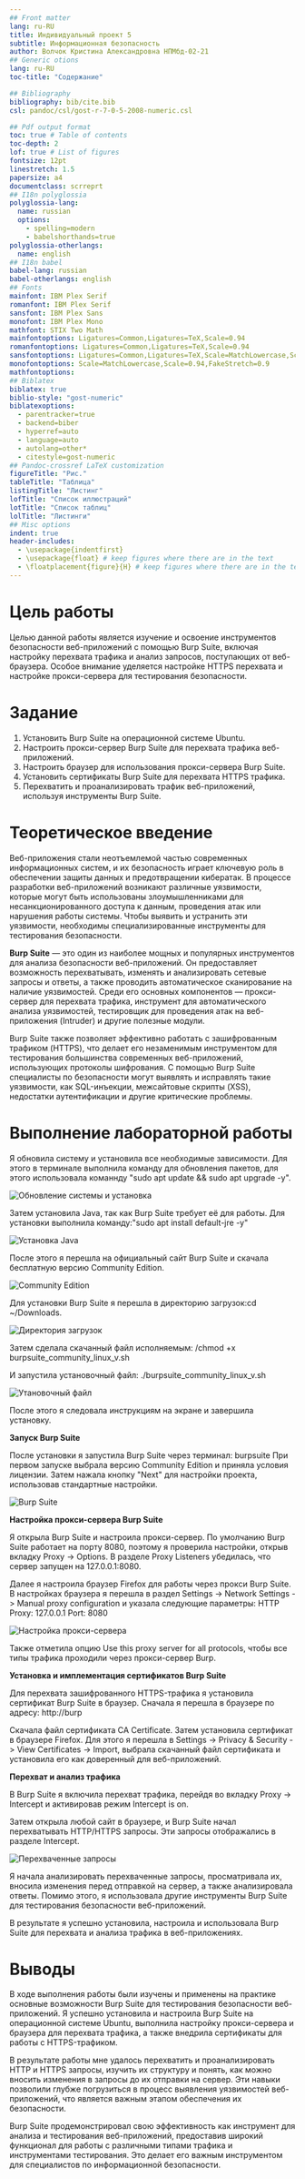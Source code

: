 ```yaml
---
## Front matter
lang: ru-RU
title: Индивидуальный проект 5
subtitle: Информационная безопасность 
author: Волчок Кристина Александровна НПМбд-02-21
## Generic otions
lang: ru-RU
toc-title: "Содержание"

## Bibliography
bibliography: bib/cite.bib
csl: pandoc/csl/gost-r-7-0-5-2008-numeric.csl

## Pdf output format
toc: true # Table of contents
toc-depth: 2
lof: true # List of figures
fontsize: 12pt
linestretch: 1.5
papersize: a4
documentclass: scrreprt
## I18n polyglossia
polyglossia-lang:
  name: russian
  options:
	- spelling=modern
	- babelshorthands=true
polyglossia-otherlangs:
  name: english
## I18n babel
babel-lang: russian
babel-otherlangs: english
## Fonts
mainfont: IBM Plex Serif
romanfont: IBM Plex Serif
sansfont: IBM Plex Sans
monofont: IBM Plex Mono
mathfont: STIX Two Math
mainfontoptions: Ligatures=Common,Ligatures=TeX,Scale=0.94
romanfontoptions: Ligatures=Common,Ligatures=TeX,Scale=0.94
sansfontoptions: Ligatures=Common,Ligatures=TeX,Scale=MatchLowercase,Scale=0.94
monofontoptions: Scale=MatchLowercase,Scale=0.94,FakeStretch=0.9
mathfontoptions:
## Biblatex
biblatex: true
biblio-style: "gost-numeric"
biblatexoptions:
  - parentracker=true
  - backend=biber
  - hyperref=auto
  - language=auto
  - autolang=other*
  - citestyle=gost-numeric
## Pandoc-crossref LaTeX customization
figureTitle: "Рис."
tableTitle: "Таблица"
listingTitle: "Листинг"
lofTitle: "Список иллюстраций"
lotTitle: "Список таблиц"
lolTitle: "Листинги"
## Misc options
indent: true
header-includes:
  - \usepackage{indentfirst}
  - \usepackage{float} # keep figures where there are in the text
  - \floatplacement{figure}{H} # keep figures where there are in the text
---
```


# Цель работы

Целью данной работы является изучение и освоение инструментов безопасности веб-приложений с помощью Burp Suite, включая настройку перехвата трафика и анализ запросов, поступающих от веб-браузера. Особое внимание уделяется настройке HTTPS перехвата и настройке прокси-сервера для тестирования безопасности.


# Задание

1. Установить Burp Suite на операционной системе Ubuntu.
2. Настроить прокси-сервер Burp Suite для перехвата трафика веб-приложений.
3. Настроить браузер для использования прокси-сервера Burp Suite.
4. Установить сертификаты Burp Suite для перехвата HTTPS трафика.
5. Перехватить и проанализировать трафик веб-приложений, используя инструменты Burp Suite.

# Теоретическое введение

Веб-приложения стали неотъемлемой частью современных информационных систем, и их безопасность играет ключевую роль в обеспечении защиты данных и предотвращении кибератак. В процессе разработки веб-приложений возникают различные уязвимости, которые могут быть использованы злоумышленниками для несанкционированного доступа к данным, проведения атак или нарушения работы системы. Чтобы выявить и устранить эти уязвимости, необходимы специализированные инструменты для тестирования безопасности.

**Burp Suite** — это один из наиболее мощных и популярных инструментов для анализа безопасности веб-приложений. Он предоставляет возможность перехватывать, изменять и анализировать сетевые запросы и ответы, а также проводить автоматическое сканирование на наличие уязвимостей. Среди его основных компонентов — прокси-сервер для перехвата трафика, инструмент для автоматического анализа уязвимостей, тестировщик для проведения атак на веб-приложения (Intruder) и другие полезные модули.

Burp Suite также позволяет эффективно работать с зашифрованным трафиком (HTTPS), что делает его незаменимым инструментом для тестирования большинства современных веб-приложений, использующих протоколы шифрования. С помощью Burp Suite специалисты по безопасности могут выявлять и исправлять такие уязвимости, как SQL-инъекции, межсайтовые скрипты (XSS), недостатки аутентификации и другие критические проблемы.


# Выполнение лабораторной работы


Я обновила систему и установила все необходимые зависимости. Для этого в терминале выполнила команду для обновления пакетов, для этого использовала команнду "sudo apt update && sudo apt upgrade -y".

![Обновление системы и установка ](image/1.jpeg)

Затем установила Java, так как Burp Suite требует её для работы. Для установки выполнила команду:"sudo apt install default-jre -y"

![Установка Java](image/2.jpeg)

После этого я перешла на официальный сайт Burp Suite и скачала бесплатную версию Community Edition.

![Сommunity Edition](image/5.jpeg)

Для установки Burp Suite я перешла в директорию загрузок:cd ~/Downloads.


![Директория загрузок](image/4.jpeg)


Затем сделала скачанный файл исполняемым:
/chmod +x burpsuite_community_linux_v<version>.sh

И запустила установочный файл:
./burpsuite_community_linux_v<version>.sh


![Утановочный файл](image/6.jpeg)


После этого я следовала инструкциям на экране и завершила установку.


**Запуск Burp Suite**

После установки я запустила Burp Suite через терминал:
burpsuite
При первом запуске выбрала версию Community Edition и приняла условия лицензии. Затем нажала кнопку "Next" для настройки проекта, использовав стандартные настройки.

![Burp Suite](image/7.jpeg)

**Настройка прокси-сервера Burp Suite**

Я открыла Burp Suite и настроила прокси-сервер. По умолчанию Burp Suite работает на порту 8080, поэтому я проверила настройки, открыв вкладку Proxy -> Options. В разделе Proxy Listeners убедилась, что сервер запущен на 127.0.0.1:8080.

Далее я настроила браузер Firefox для работы через прокси Burp Suite. В настройках браузера я перешла в раздел Settings -> Network Settings -> Manual proxy configuration и указала следующие параметры:
HTTP Proxy: 127.0.0.1
Port: 8080

![Настройка прокси-сервера](image/8.jpeg)

Также отметила опцию Use this proxy server for all protocols, чтобы все типы трафика проходили через прокси-сервер Burp.

**Установка и имплементация сертификатов Burp Suite**

Для перехвата зашифрованного HTTPS-трафика я установила сертификат Burp Suite в браузер. Сначала я перешла в браузере по адресу:
http://burp

Скачала файл сертификата CA Certificate. Затем установила сертификат в браузере Firefox. Для этого я перешла в Settings -> Privacy & Security -> View Certificates -> Import, выбрала скачанный файл сертификата и установила его как доверенный для веб-приложений.


**Перехват и анализ трафика**

В Burp Suite я включила перехват трафика, перейдя во вкладку Proxy -> Intercept и активировав режим Intercept is on.

Затем открыла любой сайт в браузере, и Burp Suite начал перехватывать HTTP/HTTPS запросы. Эти запросы отображались в разделе Intercept.

![Перехваченные запросы](image/9.jpeg)


Я начала анализировать перехваченные запросы, просматривала их, вносила изменения перед отправкой на сервер, а также анализировала ответы. Помимо этого, я использовала другие инструменты Burp Suite для тестирования безопасности веб-приложений.

В результате я успешно установила, настроила и использовала Burp Suite для перехвата и анализа трафика в веб-приложениях.




# Выводы


В ходе выполнения работы были изучены и применены на практике основные возможности Burp Suite для тестирования безопасности веб-приложений. Я успешно установила и настроила Burp Suite на операционной системе Ubuntu, выполнила настройку прокси-сервера и браузера для перехвата трафика, а также внедрила сертификаты для работы с HTTPS-трафиком.

В результате работы мне удалось перехватить и проанализировать HTTP и HTTPS запросы, изучить их структуру и понять, как можно вносить изменения в запросы до их отправки на сервер. Эти навыки позволили глубже погрузиться в процесс выявления уязвимостей веб-приложений, что является важным этапом обеспечения их безопасности.

Burp Suite продемонстрировал свою эффективность как инструмент для анализа и тестирования веб-приложений, предоставив широкий функционал для работы с различными типами трафика и инструментами тестирования. Это делает его важным инструментом для специалистов по информационной безопасности.






